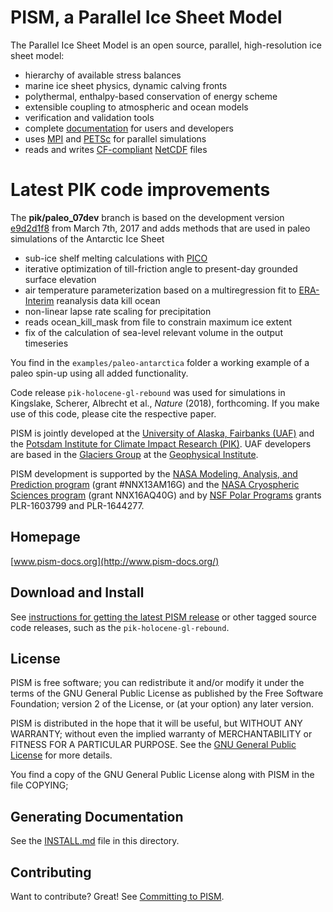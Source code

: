 PISM, a Parallel Ice Sheet Model
================================

The Parallel Ice Sheet Model is an open source, parallel, high-resolution ice sheet model:

* hierarchy of available stress balances
* marine ice sheet physics, dynamic calving fronts
* polythermal, enthalpy-based conservation of energy scheme
* extensible coupling to atmospheric and ocean models
* verification and validation tools
* complete [documentation](http://www.pism-docs.org/) for users and developers
* uses [MPI](http://www-unix.mcs.anl.gov/mpi/) and [PETSc](http://www-unix.mcs.anl.gov/petsc/petsc-as/) for parallel simulations
* reads and writes [CF-compliant](http://cf-pcmdi.llnl.gov/) [NetCDF](http://www.unidata.ucar.edu/software/netcdf/) files


Latest PIK code improvements
=========

The **pik/paleo_07dev** branch is based on the development version [e9d2d1f8](https://github.com/pism/pism/commit/e9d2d1f8b5cba9d0fc47d13753d838aa6b49bf01) from March 7th, 2017 
and adds methods that are used in paleo simulations of the Antarctic Ice Sheet

* sub-ice shelf melting calculations with [PICO](https://www.the-cryosphere-discuss.net/tc-2017-70/) 
* iterative optimization of till-friction angle to present-day grounded surface elevation
* air temperature parameterization based on a multiregression fit to [ERA-Interim](https://www.ecmwf.int/en/forecasts/datasets/reanalysis-datasets/era-interim) reanalysis data
kill ocean
* non-linear lapse rate scaling for precipitation
* reads ocean_kill_mask from file to constrain maximum ice extent
* fix of the calculation of sea-level relevant volume in the output timeseries

You find in the `examples/paleo-antarctica` folder a working example of a paleo spin-up using all added functionality. 

Code release `pik-holocene-gl-rebound` was used for simulations in 
Kingslake, Scherer, Albrecht et al., *Nature* (2018), forthcoming. 
If you make use of this code, please cite the respective paper.



PISM is jointly developed at the [University of Alaska, Fairbanks (UAF)](http://www.uaf.edu/) and the [Potsdam Institute for Climate Impact Research (PIK)](http://www.pik-potsdam.de/).  UAF developers are based in the [Glaciers Group](http://www.gi.alaska.edu/snowice/glaciers/) at the [Geophysical Institute](http://www.gi.alaska.edu).

PISM development is supported by the [NASA Modeling, Analysis, and Prediction program](http://map.nasa.gov/) (grant #NNX13AM16G) and the [NASA Cryospheric Sciences program](http://ice.nasa.gov/) (grant NNX16AQ40G) and by [NSF Polar Programs](https://nsf.gov/geo/plr/about.jsp) grants PLR-1603799 and PLR-1644277.


Homepage
--------

[www.pism-docs.org](http://www.pism-docs.org/)


Download and Install
--------------------

See [instructions for getting the latest PISM release](http://www.pism-docs.org/wiki/doku.php?id=stable_version) or other tagged source code releases, such as the `pik-holocene-gl-rebound`.


License
--------------------

PISM is free software; you can redistribute it and/or modify it under the terms of the GNU General Public License as published by the Free Software Foundation; version 2 of the License, or (at your option) any later version.

PISM is distributed in the hope that it will be useful, but WITHOUT ANY WARRANTY; without even the implied warranty of MERCHANTABILITY or FITNESS FOR A PARTICULAR PURPOSE.  See the [GNU General Public License](https://www.gnu.org/licenses/gpl-3.0.en.html) for more details.

You find a copy of the GNU General Public License along with PISM in the file COPYING;


Generating Documentation
------------------------

See the [INSTALL.md](INSTALL.md) file in this directory.

Contributing
------------

Want to contribute? Great! See [Committing to PISM](http://www.pism-docs.org/wiki/doku.php?id=committing).

